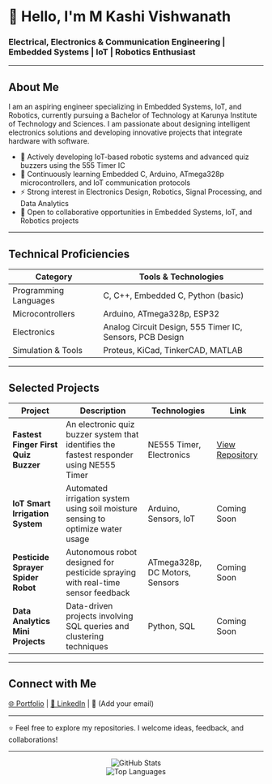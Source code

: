 # 👋 Hello, I'm M Kashi Vishwanath

### Electrical, Electronics & Communication Engineering | Embedded Systems | IoT | Robotics Enthusiast

---

## About Me

I am an aspiring engineer specializing in Embedded Systems, IoT, and Robotics, currently pursuing a Bachelor of Technology at Karunya Institute of Technology and Sciences. I am passionate about designing intelligent electronics solutions and developing innovative projects that integrate hardware with software.

- 🔭 Actively developing IoT-based robotic systems and advanced quiz buzzers using the 555 Timer IC  
- 🌱 Continuously learning Embedded C, Arduino, ATmega328p microcontrollers, and IoT communication protocols  
- ⚡ Strong interest in Electronics Design, Robotics, Signal Processing, and Data Analytics  
- 🤝 Open to collaborative opportunities in Embedded Systems, IoT, and Robotics projects  

---

## Technical Proficiencies

| Category             | Tools & Technologies                                   |
|----------------------|-------------------------------------------------------|
| Programming Languages | C, C++, Embedded C, Python (basic)                    |
| Microcontrollers      | Arduino, ATmega328p, ESP32                             |
| Electronics          | Analog Circuit Design, 555 Timer IC, Sensors, PCB Design |
| Simulation & Tools    | Proteus, KiCad, TinkerCAD, MATLAB                       |

---

## Selected Projects

| Project                          | Description                                                  | Technologies                  | Link                                   |
|---------------------------------|--------------------------------------------------------------|------------------------------|----------------------------------------|
| **Fastest Finger First Quiz Buzzer** | An electronic quiz buzzer system that identifies the fastest responder using NE555 Timer | NE555 Timer, Electronics      | [View Repository](https://github.com/MKASHIVISHWANATH/Fastest-Finger-First-Circuit-using-555-IC-For-Organizing-Quizzes) |
| **IoT Smart Irrigation System**      | Automated irrigation system using soil moisture sensing to optimize water usage              | Arduino, Sensors, IoT         | Coming Soon                           |
| **Pesticide Sprayer Spider Robot**   | Autonomous robot designed for pesticide spraying with real-time sensor feedback              | ATmega328p, DC Motors, Sensors| Coming Soon                           |
| **Data Analytics Mini Projects**     | Data-driven projects involving SQL queries and clustering techniques                         | Python, SQL                   | Coming Soon                           |

---

## Connect with Me

[🌐 Portfolio](https://kashivishwanath-portfolio.vercel.app/) | [💼 LinkedIn](https://linkedin.com/in/m-kashi-vishwanath-7307b32a8) | 📧 (Add your email)

---

⭐️ Feel free to explore my repositories. I welcome ideas, feedback, and collaborations!

---

<div align="center">
  <img src="https://github-readme-stats.vercel.app/api?username=MKASHIVISHWANATH&show_icons=true&theme=dark" alt="GitHub Stats" />
  <br />
  <img src="https://github-readme-stats.vercel.app/api/top-langs/?username=MKASHIVISHWANATH&layout=compact&theme=dark" alt="Top Languages" />
</div>
